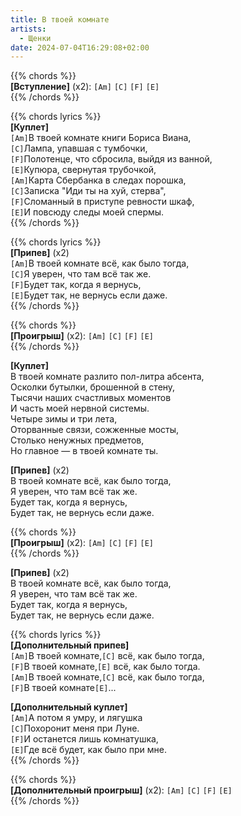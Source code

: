 ```yaml
---
title: В твоей комнате
artists: 
  - Щенки
date: 2024-07-04T16:29:08+02:00
---
```


{{% chords %}}  
**[Вступление]** (х2): `[Am]` `[C]` `[F]` `[E]`  
{{% /chords %}}

{{% chords lyrics %}}  
**[Куплет]**  
`[Am]`В твоей комнате книги Бориса Виана,  
`[C]`Лампа, упавшая с тумбочки,  
`[F]`Полотенце, что сбросила, выйдя из ванной,  
`[E]`Купюра, свернутая трубочкой,  
`[Am]`Карта Сбербанка в следах порошка,  
`[C]`Записка "Иди ты на хуй, стерва",  
`[F]`Сломанный в приступе ревности шкаф,  
`[E]`И повсюду следы моей спермы.  
{{% /chords %}}

{{% chords lyrics %}}  
**[Припев]** (x2)  
`[Am]`В твоей комнате всё, как было тогда,  
`[C]`Я уверен, что там всё так же.  
`[F]`Будет так, когда я вернусь,  
`[E]`Будет так, не вернусь если даже.  
{{% /chords %}}

{{% chords %}}  
**[Проигрыш]** (x2): `[Am]` `[C]` `[F]` `[E]`  
{{% /chords %}}

**[Куплет]**  
В твоей комнате разлито пол-литра абсента,  
Осколки бутылки, брошенной в стену,  
Тысячи наших счастливых моментов  
И часть моей нервной системы.  
Четыре зимы и три лета,  
Оторванные связи, сожженные мосты,  
Столько ненужных предметов,  
Но главное — в твоей комнате ты.

**[Припев]** (x2)  
В твоей комнате всё, как было тогда,  
Я уверен, что там всё так же.  
Будет так, когда я вернусь,  
Будет так, не вернусь если даже.

{{% chords %}}  
**[Проигрыш]** (x2): `[Am]` `[C]` `[F]` `[E]`  
{{% /chords %}}

**[Припев]** (x2)  
В твоей комнате всё, как было тогда,  
Я уверен, что там всё так же.  
Будет так, когда я вернусь,  
Будет так, не вернусь если даже.

{{% chords lyrics %}}  
**[Дополнительный припев]**  
`[Am]`В твоей комнате,`[C]` всё, как было тогда,  
`[F]`В твоей комнате,`[E]` всё, как было тогда.  
`[Am]`В твоей комнате,`[C]` всё, как было тогда,  
`[F]`В твоей комнате`[E]`...

**[Дополнительный куплет]**  
`[Am]`А потом я умру, и лягушка  
`[C]`Похоронит меня при Луне.  
`[F]`И останется лишь комнатушка,  
`[E]`Где всё будет, как было при мне.  
{{% /chords %}}

{{% chords %}}  
**[Дополнительный проигрыш]** (x2): `[Am]` `[C]` `[F]` `[E]`  
{{% /chords %}}
